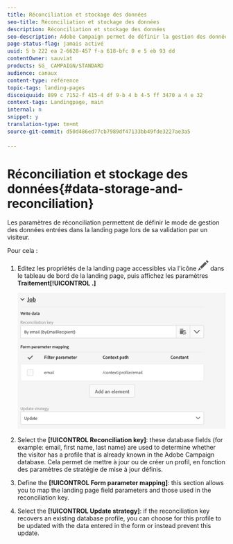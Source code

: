 ```yaml
---
title: Réconciliation et stockage des données
seo-title: Réconciliation et stockage des données
description: Réconciliation et stockage des données
seo-description: Adobe Campaign permet de définir la gestion des données entrées dans la landing page lors de sa validation par un visiteur.
page-status-flag: jamais activé
uuid: 5 b 222 ea 2-6628-457 f-a 618-bfc 0 e 5 eb 93 dd
contentOwner: sauviat
products: SG_ CAMPAIGN/STANDARD
audience: canaux
content-type: référence
topic-tags: landing-pages
discoiquuid: 899 c 7152-f 415-4 df 9-b 4 b 4-5 ff 3470 a 4 e 32
context-tags: Landingpage, main
internal: n
snippet: y
translation-type: tm+mt
source-git-commit: d50d486ed77cb7989df47133bb49fde3227ae3a5

---
```



# Réconciliation et stockage des données{#data-storage-and-reconciliation}

Les paramètres de réconciliation permettent de définir le mode de gestion des données entrées dans la landing page lors de sa validation par un visiteur.

Pour cela :

1. Editez les propriétés de la landing page accessibles via l'icône ![](assets/edit_darkgrey-24px.png) dans le tableau de bord de la landing page, puis affichez les paramètres **Traitement[!UICONTROL .]**

   ![](assets/lp_parameters_4.png)

1. Select the **[!UICONTROL Reconciliation key]**: these database fields (for example: email, first name, last name) are used to determine whether the visitor has a profile that is already known in the Adobe Campaign database. Cela permet de mettre à jour ou de créer un profil, en fonction des paramètres de stratégie de mise à jour définis.
1. Define the **[!UICONTROL Form parameter mapping]**: this section allows you to map the landing page field parameters and those used in the reconciliation key.
1. Select the **[!UICONTROL Update strategy]**: if the reconciliation key recovers an existing database profile, you can choose for this profile to be updated with the data entered in the form or instead prevent this update.


